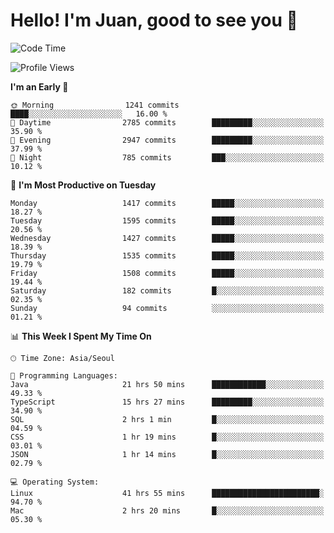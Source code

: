 # Hello! I'm Juan, good to see you 👋

<!--
**Y-k-Y/Y-k-Y** is a ✨ _special_ ✨ repository because its `README.md` (this file) appears on your GitHub profile.

Here are some ideas to get you started:

- 🔭 I’m currently working on ...
- 🌱 I’m currently learning ...
- 👯 I’m looking to collaborate on ...
- 🤔 I’m looking for help with ...
- 💬 Ask me about ...
- 📫 How to reach me: ...
- 😄 Pronouns: ...
- ⚡ Fun fact: ...
-->
<!--
![Profile views](https://gpvc.arturio.dev/Y-k-Y)

[![Omid Nikrah StackOverflow](https://github-readme-stackoverflow.vercel.app/?userID=9517076)](https://stackoverflow.com/users/9517076/i-have-10-fingers)
-->

<!--START_SECTION:waka-->
![Code Time](http://img.shields.io/badge/Code%20Time-1%2C134%20hrs%2010%20mins-blue)

![Profile Views](http://img.shields.io/badge/Profile%20Views-0-blue)

**I'm an Early 🐤** 

```text
🌞 Morning                1241 commits        ████░░░░░░░░░░░░░░░░░░░░░   16.00 % 
🌆 Daytime                2785 commits        █████████░░░░░░░░░░░░░░░░   35.90 % 
🌃 Evening                2947 commits        █████████░░░░░░░░░░░░░░░░   37.99 % 
🌙 Night                  785 commits         ███░░░░░░░░░░░░░░░░░░░░░░   10.12 % 
```
📅 **I'm Most Productive on Tuesday** 

```text
Monday                   1417 commits        █████░░░░░░░░░░░░░░░░░░░░   18.27 % 
Tuesday                  1595 commits        █████░░░░░░░░░░░░░░░░░░░░   20.56 % 
Wednesday                1427 commits        █████░░░░░░░░░░░░░░░░░░░░   18.39 % 
Thursday                 1535 commits        █████░░░░░░░░░░░░░░░░░░░░   19.79 % 
Friday                   1508 commits        █████░░░░░░░░░░░░░░░░░░░░   19.44 % 
Saturday                 182 commits         █░░░░░░░░░░░░░░░░░░░░░░░░   02.35 % 
Sunday                   94 commits          ░░░░░░░░░░░░░░░░░░░░░░░░░   01.21 % 
```


📊 **This Week I Spent My Time On** 

```text
🕑︎ Time Zone: Asia/Seoul

💬 Programming Languages: 
Java                     21 hrs 50 mins      ████████████░░░░░░░░░░░░░   49.33 % 
TypeScript               15 hrs 27 mins      █████████░░░░░░░░░░░░░░░░   34.90 % 
SQL                      2 hrs 1 min         █░░░░░░░░░░░░░░░░░░░░░░░░   04.59 % 
CSS                      1 hr 19 mins        █░░░░░░░░░░░░░░░░░░░░░░░░   03.01 % 
JSON                     1 hr 14 mins        █░░░░░░░░░░░░░░░░░░░░░░░░   02.79 % 

💻 Operating System: 
Linux                    41 hrs 55 mins      ████████████████████████░   94.70 % 
Mac                      2 hrs 20 mins       █░░░░░░░░░░░░░░░░░░░░░░░░   05.30 % 
```


<!--END_SECTION:waka-->
